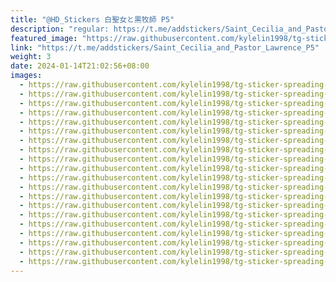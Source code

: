 ```yaml
---
title: "@HD_Stickers 白聖女と黒牧師 P5"
description: "regular: https://t.me/addstickers/Saint_Cecilia_and_Pastor_Lawrence_P5"
featured_image: "https://raw.githubusercontent.com/kylelin1998/tg-sticker-spreading-worldwide-images/main/img/12ee57da-d375-4ef3-a2b8-c291d2b70cc7.jpg"
link: "https://t.me/addstickers/Saint_Cecilia_and_Pastor_Lawrence_P5"
weight: 3
date: 2024-01-14T21:02:56+08:00
images:
  - https://raw.githubusercontent.com/kylelin1998/tg-sticker-spreading-worldwide-images/main/img/12ee57da-d375-4ef3-a2b8-c291d2b70cc7.jpg
  - https://raw.githubusercontent.com/kylelin1998/tg-sticker-spreading-worldwide-images/main/img/a665de7d-d884-4333-b488-adcc9dcaf95a.jpg
  - https://raw.githubusercontent.com/kylelin1998/tg-sticker-spreading-worldwide-images/main/img/5cc6f410-a548-441e-89ba-770c910d823c.jpg
  - https://raw.githubusercontent.com/kylelin1998/tg-sticker-spreading-worldwide-images/main/img/33578df0-c593-4add-95f3-62c460d34d38.jpg
  - https://raw.githubusercontent.com/kylelin1998/tg-sticker-spreading-worldwide-images/main/img/b016c30b-b9e4-4685-b6ba-a7a8e1763d5b.jpg
  - https://raw.githubusercontent.com/kylelin1998/tg-sticker-spreading-worldwide-images/main/img/a2aaf813-ff59-4d38-ab5a-c5eef50b4df3.jpg
  - https://raw.githubusercontent.com/kylelin1998/tg-sticker-spreading-worldwide-images/main/img/e7e212e2-6b9c-4e66-992c-aaa36f81e702.jpg
  - https://raw.githubusercontent.com/kylelin1998/tg-sticker-spreading-worldwide-images/main/img/d6f1ccdf-3a27-4e77-801f-44e19c2dc474.jpg
  - https://raw.githubusercontent.com/kylelin1998/tg-sticker-spreading-worldwide-images/main/img/81be65b2-8f23-4d77-a001-36fcea787957.jpg
  - https://raw.githubusercontent.com/kylelin1998/tg-sticker-spreading-worldwide-images/main/img/62ccb122-c42e-4f67-bad5-b511065f7db8.jpg
  - https://raw.githubusercontent.com/kylelin1998/tg-sticker-spreading-worldwide-images/main/img/e0cb6650-0c99-402a-9c9d-05fe7f624fe4.jpg
  - https://raw.githubusercontent.com/kylelin1998/tg-sticker-spreading-worldwide-images/main/img/33497d31-b3e3-4855-b352-60f34e13fcae.jpg
  - https://raw.githubusercontent.com/kylelin1998/tg-sticker-spreading-worldwide-images/main/img/2eb46147-849f-4c82-aa38-ced616c7e535.jpg
  - https://raw.githubusercontent.com/kylelin1998/tg-sticker-spreading-worldwide-images/main/img/14a6d8a6-4ffe-42f9-aa5b-5e2e93137ffc.jpg
  - https://raw.githubusercontent.com/kylelin1998/tg-sticker-spreading-worldwide-images/main/img/cfc2d281-d518-4b6a-b48c-af0645ecfd16.jpg
  - https://raw.githubusercontent.com/kylelin1998/tg-sticker-spreading-worldwide-images/main/img/0e2b9459-2c47-437c-a449-466e25ca8e6c.jpg
  - https://raw.githubusercontent.com/kylelin1998/tg-sticker-spreading-worldwide-images/main/img/26d108e0-1bf6-41f4-80b3-5cb9de0439f1.jpg
  - https://raw.githubusercontent.com/kylelin1998/tg-sticker-spreading-worldwide-images/main/img/d7b942ab-f39b-4d4e-a6e2-dcec1aef6925.jpg
  - https://raw.githubusercontent.com/kylelin1998/tg-sticker-spreading-worldwide-images/main/img/9fbd4fde-ae2b-474b-a67d-b762852fac73.jpg
  - https://raw.githubusercontent.com/kylelin1998/tg-sticker-spreading-worldwide-images/main/img/bc0465ca-5826-4e71-9fe6-7d2c15fdd030.jpg
---
```

